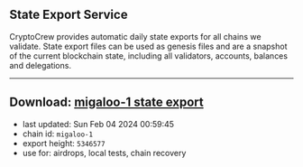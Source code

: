 ## State Export Service
CryptoCrew provides automatic daily state exports for all chains we validate. State export files can be used as genesis files and are a snapshot of the current blockchain state, including all validators, accounts, balances and delegations.

---
**Download: [migaloo-1 state export](https://dl.ccvalidators.com/SERVICE/migaloo/migaloo-1_export_5346577.json)**
---

- last updated: Sun Feb 04 2024 00:59:45
- chain id: `migaloo-1`
- export height: `5346577`
- use for: airdrops, local tests, chain recovery
